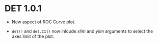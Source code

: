 # DET 1.0.1

* New aspect of ROC Curve plot.

* `det()` and `det.CI()` now inlcude *xlim* and *ylim* arguments to select the axes limit of the plot.


